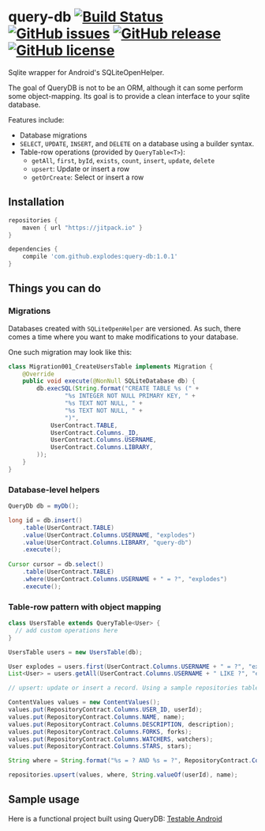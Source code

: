 # query-db [![Build Status](https://travis-ci.org/explodes/query-db.svg?branch=master)](https://travis-ci.org/explodes/query-db) [![GitHub issues](https://img.shields.io/github/issues/explodes/query-db.svg)](https://github.com/explodes/query-db/issues) [![GitHub release](https://img.shields.io/github/release/explodes/query-db.svg)](https://github.com/explodes/query-db/releases) [![GitHub license](https://img.shields.io/badge/license-MIT-blue.svg)](https://raw.githubusercontent.com/explodes/query-db/master/LICENSE) 

Sqlite wrapper for Android's SQLiteOpenHelper.

The goal of QueryDB is not to be an ORM, although it can some perform some object-mapping. 
Its goal is to provide a clean interface to your sqlite database.

Features include:
 - Database migrations
 - `SELECT`, `UPDATE`, `INSERT`, and `DELETE` on a database using a builder syntax.
 - Table-row operations (provided by `QueryTable<T>`):
   - `getAll`, `first`, `byId`, `exists`, `count`, `insert`, `update`, `delete`
   - `upsert`: Update or insert a row
   - `getOrCreate`: Select or insert a row

## Installation

```groovy
repositories {
    maven { url "https://jitpack.io" }
}

dependencies {
    compile 'com.github.explodes:query-db:1.0.1'
}
```

## Things you can do

### Migrations

Databases created with `SQLiteOpenHelper` are versioned. As such, there comes a time where you want to make modifications to your database.

One such migration may look like this:

```java
class Migration001_CreateUsersTable implements Migration {
	@Override
	public void execute(@NonNull SQLiteDatabase db) {
		db.execSQL(String.format("CREATE TABLE %s (" +
				"%s INTEGER NOT NULL PRIMARY KEY, " +
				"%s TEXT NOT NULL, " +
				"%s TEXT NOT NULL, " +
				")",
			UserContract.TABLE,
			UserContract.Columns._ID,
			UserContract.Columns.USERNAME,
			UserContract.Columns.LIBRARY,
		));
	}
}
```


### Database-level helpers

```java
QueryDb db = myDb();

long id = db.insert()
    .table(UserContract.TABLE)
    .value(UserContract.Columns.USERNAME, "explodes")
    .value(UserContract.Columns.LIBRARY, "query-db")
    .execute();
    
Cursor cursor = db.select()
    .table(UserContract.TABLE)
    .where(UserContract.Columns.USERNAME + " = ?", "explodes")
    .execute();
```

### Table-row pattern with object mapping

```java
class UsersTable extends QueryTable<User> {
  // add custom operations here
}

UsersTable users = new UsersTable(db);

User explodes = users.first(UserContract.Columns.USERNAME + " = ?", "explodes");
List<User> = users.getAll(UserContract.Columns.USERNAME + " LIKE ?", "ex%");

// upsert: update or insert a record. Using a sample repositories table, it may look like this:

ContentValues values = new ContentValues();
values.put(RepositoryContract.Columns.USER_ID, userId);
values.put(RepositoryContract.Columns.NAME, name);
values.put(RepositoryContract.Columns.DESCRIPTION, description);
values.put(RepositoryContract.Columns.FORKS, forks);
values.put(RepositoryContract.Columns.WATCHERS, watchers);
values.put(RepositoryContract.Columns.STARS, stars);

String where = String.format("%s = ? AND %s = ?", RepositoryContract.Columns.USER_ID, RepositoryContract.Columns.NAME);

repositories.upsert(values, where, String.valueOf(userId), name);
```

## Sample usage

Here is a functional project built using QueryDB: [Testable Android](https://github.com/explodes/testable-android)
